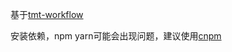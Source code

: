 基于[tmt-workflow](https://github.com/Tencent/tmt-workflow/)

安装依赖，npm yarn可能会出现问题，建议使用[cnpm](https://npm.taobao.org/)
